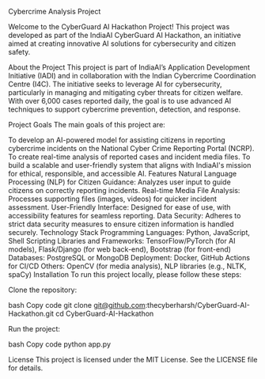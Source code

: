 Cybercrime Analysis Project

Welcome to the CyberGuard AI Hackathon Project! This project was developed as part of the IndiaAI CyberGuard AI Hackathon, an initiative aimed at creating innovative AI solutions for cybersecurity and citizen safety.

About the Project
This project is part of IndiaAI’s Application Development Initiative (IADI) and in collaboration with the Indian Cybercrime Coordination Centre (I4C). The initiative seeks to leverage AI for cybersecurity, particularly in managing and mitigating cyber threats for citizen welfare. With over 6,000 cases reported daily, the goal is to use advanced AI techniques to support cybercrime prevention, detection, and response.

Project Goals
The main goals of this project are:

To develop an AI-powered model for assisting citizens in reporting cybercrime incidents on the National Cyber Crime Reporting Portal (NCRP).
To create real-time analysis of reported cases and incident media files.
To build a scalable and user-friendly system that aligns with IndiaAI's mission for ethical, responsible, and accessible AI.
Features
Natural Language Processing (NLP) for Citizen Guidance: Analyzes user input to guide citizens on correctly reporting incidents.
Real-time Media File Analysis: Processes supporting files (images, videos) for quicker incident assessment.
User-Friendly Interface: Designed for ease of use, with accessibility features for seamless reporting.
Data Security: Adheres to strict data security measures to ensure citizen information is handled securely.
Technology Stack
Programming Languages: Python, JavaScript, Shell Scripting
Libraries and Frameworks: TensorFlow/PyTorch (for AI models), Flask/Django (for web back-end), Bootstrap (for front-end)
Databases: PostgreSQL or MongoDB
Deployment: Docker, GitHub Actions for CI/CD
Others: OpenCV (for media analysis), NLP libraries (e.g., NLTK, spaCy)
Installation
To run this project locally, please follow these steps:

Clone the repository:

bash
Copy code
git clone git@github.com:thecyberharsh/CyberGuard-AI-Hackathon.git
cd CyberGuard-AI-Hackathon

Run the project:

bash
Copy code
python app.py

License
This project is licensed under the MIT License. See the LICENSE file for details.

